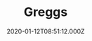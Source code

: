 ---
date: 2020-01-12T08:51:12.000Z
title: Greggs
latitude: 52.03845871640978
longitude: 0.7297656444440646
url: http://www.greggs.co.uk
category: checkin
---